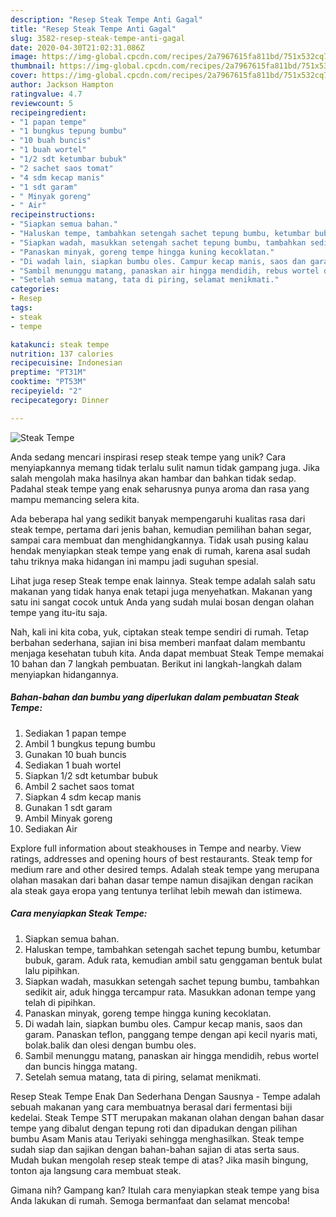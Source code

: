 ```yaml
---
description: "Resep Steak Tempe Anti Gagal"
title: "Resep Steak Tempe Anti Gagal"
slug: 3582-resep-steak-tempe-anti-gagal
date: 2020-04-30T21:02:31.086Z
image: https://img-global.cpcdn.com/recipes/2a7967615fa811bd/751x532cq70/steak-tempe-foto-resep-utama.jpg
thumbnail: https://img-global.cpcdn.com/recipes/2a7967615fa811bd/751x532cq70/steak-tempe-foto-resep-utama.jpg
cover: https://img-global.cpcdn.com/recipes/2a7967615fa811bd/751x532cq70/steak-tempe-foto-resep-utama.jpg
author: Jackson Hampton
ratingvalue: 4.7
reviewcount: 5
recipeingredient:
- "1 papan tempe"
- "1 bungkus tepung bumbu"
- "10 buah buncis"
- "1 buah wortel"
- "1/2 sdt ketumbar bubuk"
- "2 sachet saos tomat"
- "4 sdm kecap manis"
- "1 sdt garam"
- " Minyak goreng"
- " Air"
recipeinstructions:
- "Siapkan semua bahan."
- "Haluskan tempe, tambahkan setengah sachet tepung bumbu, ketumbar bubuk, garam. Aduk rata, kemudian ambil satu genggaman bentuk bulat lalu pipihkan."
- "Siapkan wadah, masukkan setengah sachet tepung bumbu, tambahkan sedikit air, aduk hingga tercampur rata. Masukkan adonan tempe yang telah di pipihkan."
- "Panaskan minyak, goreng tempe hingga kuning kecoklatan."
- "Di wadah lain, siapkan bumbu oles. Campur kecap manis, saos dan garam. Panaskan teflon, panggang tempe dengan api kecil nyaris mati, bolak.balik dan olesi dengan bumbu oles."
- "Sambil menunggu matang, panaskan air hingga mendidih, rebus wortel dan buncis hingga matang."
- "Setelah semua matang, tata di piring, selamat menikmati."
categories:
- Resep
tags:
- steak
- tempe

katakunci: steak tempe 
nutrition: 137 calories
recipecuisine: Indonesian
preptime: "PT31M"
cooktime: "PT53M"
recipeyield: "2"
recipecategory: Dinner

---
```



![Steak Tempe](https://img-global.cpcdn.com/recipes/2a7967615fa811bd/751x532cq70/steak-tempe-foto-resep-utama.jpg)

Anda sedang mencari inspirasi resep steak tempe yang unik? Cara menyiapkannya memang tidak terlalu sulit namun tidak gampang juga. Jika salah mengolah maka hasilnya akan hambar dan bahkan tidak sedap. Padahal steak tempe yang enak seharusnya punya aroma dan rasa yang mampu memancing selera kita.

Ada beberapa hal yang sedikit banyak mempengaruhi kualitas rasa dari steak tempe, pertama dari jenis bahan, kemudian pemilihan bahan segar, sampai cara membuat dan menghidangkannya. Tidak usah pusing kalau hendak menyiapkan steak tempe yang enak di rumah, karena asal sudah tahu triknya maka hidangan ini mampu jadi suguhan spesial.

Lihat juga resep Steak tempe enak lainnya. Steak tempe adalah salah satu makanan yang tidak hanya enak tetapi juga menyehatkan. Makanan yang satu ini sangat cocok untuk Anda yang sudah mulai bosan dengan olahan tempe yang itu-itu saja.


Nah, kali ini kita coba, yuk, ciptakan steak tempe sendiri di rumah. Tetap berbahan sederhana, sajian ini bisa memberi manfaat dalam membantu menjaga kesehatan tubuh kita. Anda dapat membuat Steak Tempe memakai 10 bahan dan 7 langkah pembuatan. Berikut ini langkah-langkah dalam menyiapkan hidangannya.

<!--inarticleads1-->

##### Bahan-bahan dan bumbu yang diperlukan dalam pembuatan Steak Tempe:

1. Sediakan 1 papan tempe
1. Ambil 1 bungkus tepung bumbu
1. Gunakan 10 buah buncis
1. Sediakan 1 buah wortel
1. Siapkan 1/2 sdt ketumbar bubuk
1. Ambil 2 sachet saos tomat
1. Siapkan 4 sdm kecap manis
1. Gunakan 1 sdt garam
1. Ambil  Minyak goreng
1. Sediakan  Air


Explore full information about steakhouses in Tempe and nearby. View ratings, addresses and opening hours of best restaurants. Steak temp for medium rare and other desired temps. Adalah steak tempe yang merupana olahan masakan dari bahan dasar tempe namun disajikan dengan racikan ala steak gaya eropa yang tentunya terlihat lebih mewah dan istimewa. 

<!--inarticleads2-->

##### Cara menyiapkan Steak Tempe:

1. Siapkan semua bahan.
1. Haluskan tempe, tambahkan setengah sachet tepung bumbu, ketumbar bubuk, garam. Aduk rata, kemudian ambil satu genggaman bentuk bulat lalu pipihkan.
1. Siapkan wadah, masukkan setengah sachet tepung bumbu, tambahkan sedikit air, aduk hingga tercampur rata. Masukkan adonan tempe yang telah di pipihkan.
1. Panaskan minyak, goreng tempe hingga kuning kecoklatan.
1. Di wadah lain, siapkan bumbu oles. Campur kecap manis, saos dan garam. Panaskan teflon, panggang tempe dengan api kecil nyaris mati, bolak.balik dan olesi dengan bumbu oles.
1. Sambil menunggu matang, panaskan air hingga mendidih, rebus wortel dan buncis hingga matang.
1. Setelah semua matang, tata di piring, selamat menikmati.


Resep Steak Tempe Enak Dan Sederhana Dengan Sausnya - Tempe adalah sebuah makanan yang cara membuatnya berasal dari fermentasi biji kedelai. Steak Tempe STT merupakan makanan olahan dengan bahan dasar tempe yang dibalut dengan tepung roti dan dipadukan dengan pilihan bumbu Asam Manis atau Teriyaki sehingga menghasilkan. Steak tempe sudah siap dan sajikan dengan bahan-bahan sajian di atas serta saus. Mudah bukan mengolah resep steak tempe di atas? Jika masih bingung, tonton aja langsung cara membuat steak. 

Gimana nih? Gampang kan? Itulah cara menyiapkan steak tempe yang bisa Anda lakukan di rumah. Semoga bermanfaat dan selamat mencoba!
